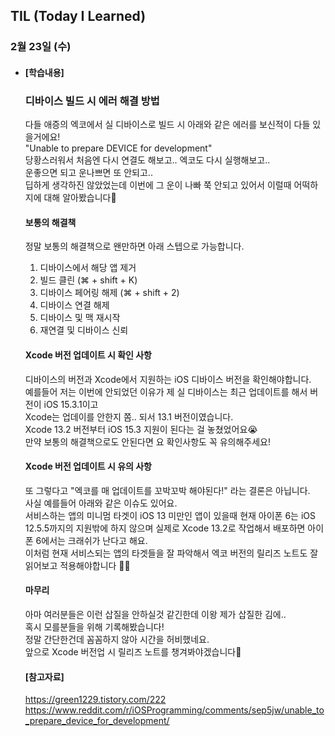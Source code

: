 ## TIL (Today I Learned)

### 2월 23일 (수)   

- #### [학습내용] 
  ### 디바이스 빌드 시 에러 해결 방법      
  
  다들 애증의 엑코에서 실 디바이스로 빌드 시 아래와 같은 에러를 보신적이 다들 있을거에요!   
  "Unable to prepare DEVICE for development"   
  당황스러워서 처음엔 다시 연결도 해보고.. 엑코도 다시 실행해보고..   
  운좋으면 되고 운나쁘면 또 안되고..   
  딥하게 생각하진 않았었는데 이번에 그 운이 나빠 쭉 안되고 있어서 이럴때 어떡하지에 대해 알아봤습니다🥲   

  #### 보통의 해결책   
  정말 보통의 해결책으로 왠만하면 아래 스텝으로 가능합니다.   
  1. 디바이스에서 해당 앱 제거   
  2. 빌드 클린 (⌘ + shift + K)   
  3. 디바이스 페어링 해제 (⌘ + shift + 2)  
  4. 디바이스 연결 해제   
  5. 디바이스 및 맥 재시작   
  6. 재연결 및 디바이스 신뢰   
  
  #### Xcode 버전 업데이트 시 확인 사항   
  디바이스의 버전과 Xcode에서 지원하는 iOS 디바이스 버전을 확인해야합니다.   
  예를들어 저는 이번에 안되었던 이유가 제 실 디바이스는 최근 업데이트를 해서 버전이 iOS 15.3.1이고   
  Xcode는 업데이를 안한지 쫌.. 되서 13.1 버전이였습니다.   
  Xcode 13.2 버전부터 iOS 15.3 지원이 된다는 걸 놓쳤었어요😭  
  만약 보통의 해결책으로도 안된다면 요 확인사항도 꼭 유의해주세요!   

  #### Xcode 버전 업데이트 시 유의 사항    
  또 그렇다고 "엑코를 매 업데이트를 꼬박꼬박 해야된다!" 라는 결론은 아닙니다.   
  사실 예를들어 아래와 같은 이슈도 있어요.   
  서비스하는 앱의 미니멈 타겟이 iOS 13 미만인 앱이 있을때 현재 아이폰 6는 iOS 12.5.5까지의 지원밖에 하지 않으며 실제로 Xcode 13.2로 작업해서 배포하면 아이폰 6에서는 크래쉬가 난다고 해요.   
  이처럼 현재 서비스되는 앱의 타겟들을 잘 파악해서 엑코 버전의 릴리즈 노트도 잘 읽어보고 적용해야합니다   🙋🏻   

  #### 마무리   
  아마 여러분들은 이런 삽질을 안하실것 같긴한데 이왕 제가 삽질한 김에..   
  혹시 모를분들을 위해 기록해봤습니다!   
  정말 간단한건데 꼼꼼하지 않아 시간을 허비했네요.   
  앞으로 Xcode 버전업 시 릴리즈 노트를 챙겨봐야겠습니다🚀   

  #### [참고자료]   
  https://green1229.tistory.com/222   
  https://www.reddit.com/r/iOSProgramming/comments/sep5jw/unable_to_prepare_device_for_development/   